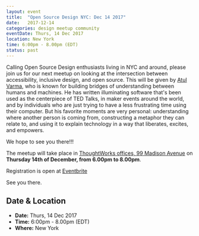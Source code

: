 ```yaml
---
layout: event
title:  "Open Source Design NYC: Dec 14 2017"
date:   2017-12-14
categories: design meetup community
eventDate: Thurs, 14 Dec 2017
location: New York
time: 6:00pm - 8.00pm (EDT)
status: past
---
```


Calling Open Source Design enthusiasts living in NYC and around, please join us for our next meetup on looking at the intersection between accessibility, inclusive design, and open source. This will be given by [Atul Varma](https://twitter.com/toolness), who is known for building bridges of understanding between humans and machines. He has written illuminating software that's been used as the centerpiece of TED Talks, in maker events around the world, and by individuals who are just trying to have a less frustrating time using their computer. But his favorite moments are very personal: understanding where another person is coming from, constructing a metaphor they can relate to, and using it to explain technology in a way that liberates, excites, and empowers.

We hope to see you there!!!

The meetup will take place in [ThoughtWorks offices, 99 Madison Avenue](https://www.google.com/maps/place/ThoughtWorks,+Inc./@40.7446828,-73.9870632,17z/data=!4m5!3m4!1s0x89c259a7c4fab243:0x7a7b1b141a048edf!8m2!3d40.7446828!4d-73.9848745) on **Thursday 14th of December, from 6.00pm to 8.00pm**.

Registration is open at   [Eventbrite](https://www.eventbrite.com/e/open-source-design-nyc-tickets-39204607035?aff=utm_source%3Deb_email%26utm_medium%3Demail%26utm_campaign%3Dnew_event_email&utm_term=eventurl_text)

See you there.

## Date & Location

- **Date:** Thurs, 14 Dec 2017
- **Time:** 6:00pm - 8.00pm (EDT)
- **Where:** New York
